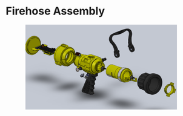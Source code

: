 # Firehose Assembly

<p align="center">
<img src="https://github.com/Tim-HW/Firehose-CAD/blob/main/Assembly.png" width="400" >
</p>


